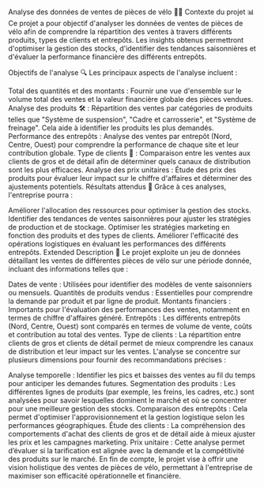 Analyse des données de ventes de pièces de vélo 🚴‍♂️
Contexte du projet 📊
Ce projet a pour objectif d'analyser les données de ventes de pièces de vélo afin de comprendre la répartition des ventes à travers différents produits, types de clients et entrepôts. Les insights obtenus permettront d'optimiser la gestion des stocks, d'identifier des tendances saisonnières et d'évaluer la performance financière des différents entrepôts.

Objectifs de l'analyse 🔍
Les principaux aspects de l'analyse incluent :

Total des quantités et des montants : Fournir une vue d'ensemble sur le volume total des ventes et la valeur financière globale des pièces vendues.
Analyse des produits 🛠️ : Répartition des ventes par catégories de produits telles que "Système de suspension", "Cadre et carrosserie", et "Système de freinage". Cela aide à identifier les produits les plus demandés.
Performance des entrepôts : Analyse des ventes par entrepôt (Nord, Centre, Ouest) pour comprendre la performance de chaque site et leur contribution globale.
Type de clients 🛒 : Comparaison entre les ventes aux clients de gros et de détail afin de déterminer quels canaux de distribution sont les plus efficaces.
Analyse des prix unitaires : Étude des prix des produits pour évaluer leur impact sur le chiffre d'affaires et déterminer des ajustements potentiels.
Résultats attendus 🎯
Grâce à ces analyses, l'entreprise pourra :

Améliorer l'allocation des ressources pour optimiser la gestion des stocks.
Identifier des tendances de ventes saisonnières pour ajuster les stratégies de production et de stockage.
Optimiser les stratégies marketing en fonction des produits et des types de clients.
Améliorer l'efficacité des opérations logistiques en évaluant les performances des différents entrepôts.
Extended Description 📝
Le projet exploite un jeu de données détaillant les ventes de différentes pièces de vélo sur une période donnée, incluant des informations telles que :

Dates de vente : Utilisées pour identifier des modèles de vente saisonniers ou mensuels.
Quantités de produits vendus : Essentielles pour comprendre la demande par produit et par ligne de produit.
Montants financiers : Importants pour l'évaluation des performances des ventes, notamment en termes de chiffre d'affaires généré.
Entrepôts : Les différents entrepôts (Nord, Centre, Ouest) sont comparés en termes de volume de vente, coûts et contribution au total des ventes.
Type de clients : La répartition entre clients de gros et clients de détail permet de mieux comprendre les canaux de distribution et leur impact sur les ventes.
L'analyse se concentre sur plusieurs dimensions pour fournir des recommandations précises :

Analyse temporelle : Identifier les pics et baisses des ventes au fil du temps pour anticiper les demandes futures.
Segmentation des produits : Les différentes lignes de produits (par exemple, les freins, les cadres, etc.) sont analysées pour savoir lesquelles dominent le marché et où se concentrer pour une meilleure gestion des stocks.
Comparaison des entrepôts : Cela permet d'optimiser l'approvisionnement et la gestion logistique selon les performances géographiques.
Étude des clients : La compréhension des comportements d'achat des clients de gros et de détail aide à mieux ajuster les prix et les campagnes marketing.
Prix unitaire : Cette analyse permet d’évaluer si la tarification est alignée avec la demande et la compétitivité des produits sur le marché.
En fin de compte, le projet vise à offrir une vision holistique des ventes de pièces de vélo, permettant à l'entreprise de maximiser son efficacité opérationnelle et financière.
